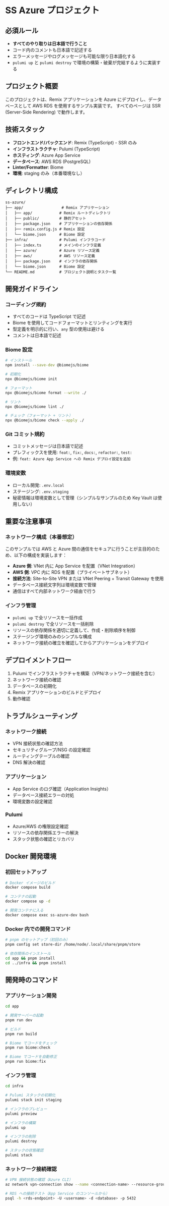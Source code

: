 # SS Azure プロジェクト

## 必須ルール

- **すべてのやり取りは日本語で行うこと**
- コード内のコメントも日本語で記述する
- エラーメッセージやログメッセージも可能な限り日本語化する
- `pulumi up` と `pulumi destroy` で環境の構築・破棄が完結するように実装する

## プロジェクト概要

このプロジェクトは、Remix アプリケーションを Azure にデプロイし、データベースとして AWS RDS を使用するサンプル実装です。
すべてのページは SSR (Server-Side Rendering) で動作します。

## 技術スタック

- **フロントエンド/バックエンド**: Remix (TypeScript) - SSR のみ
- **インフラストラクチャ**: Pulumi (TypeScript)
- **ホスティング**: Azure App Service
- **データベース**: AWS RDS (PostgreSQL)
- **Linter/Formatter**: Biome
- **環境**: staging のみ（本番環境なし）

## ディレクトリ構成

```
ss-azure/
├── app/                 # Remix アプリケーション
│   ├── app/            # Remix ルートディレクトリ
│   ├── public/         # 静的アセット
│   ├── package.json    # アプリケーションの依存関係
│   ├── remix.config.js # Remix 設定
│   └── biome.json      # Biome 設定
├── infra/              # Pulumi インフラコード
│   ├── index.ts        # メインのインフラ定義
│   ├── azure/          # Azure リソース定義
│   ├── aws/            # AWS リソース定義
│   ├── package.json    # インフラの依存関係
│   └── biome.json      # Biome 設定
└── README.md           # プロジェクト説明とタスク一覧

```

## 開発ガイドライン

### コーディング規約

- すべてのコードは TypeScript で記述
- Biome を使用してコードフォーマットとリンティングを実行
- 型定義を明示的に行い、`any` 型の使用は避ける
- コメントは日本語で記述

### Biome 設定

```bash
# インストール
npm install --save-dev @biomejs/biome

# 初期化
npx @biomejs/biome init

# フォーマット
npx @biomejs/biome format --write ./

# リント
npx @biomejs/biome lint ./

# チェック（フォーマット + リント）
npx @biomejs/biome check --apply ./
```

### Git コミット規約

- コミットメッセージは日本語で記述
- プレフィックスを使用: `feat:`, `fix:`, `docs:`, `refactor:`, `test:`
- 例: `feat: Azure App Service への Remix デプロイ設定を追加`

### 環境変数

- ローカル開発: `.env.local`
- ステージング: `.env.staging`
- 秘密情報は環境変数として管理（シンプルなサンプルのため Key Vault は使用しない）

## 重要な注意事項

### ネットワーク構成（本番想定）

このサンプルでは AWS と Azure 間の通信をセキュアに行うことが主目的のため、以下の構成を実装します：

- **Azure 側**: VNet 内に App Service を配置（VNet Integration）
- **AWS 側**: VPC 内に RDS を配置（プライベートサブネット）
- **接続方法**: Site-to-Site VPN または VNet Peering + Transit Gateway を使用
- データベース接続文字列は環境変数で管理
- 通信はすべて内部ネットワーク経由で行う

### インフラ管理

- `pulumi up` で全リソースを一括作成
- `pulumi destroy` で全リソースを一括削除
- リソースの依存関係を適切に定義して、作成・削除順序を制御
- ステージング環境のみのシンプルな構成
- ネットワーク接続の確立を確認してからアプリケーションをデプロイ

## デプロイメントフロー

1. Pulumi でインフラストラクチャを構築（VPN/ネットワーク接続を含む）
2. ネットワーク接続の確認
3. データベースの初期化
4. Remix アプリケーションのビルドとデプロイ
5. 動作確認

## トラブルシューティング

### ネットワーク接続
- VPN 接続状態の確認方法
- セキュリティグループ/NSG の設定確認
- ルーティングテーブルの確認
- DNS 解決の確認

### アプリケーション
- App Service のログ確認（Application Insights）
- データベース接続エラーの対処
- 環境変数の設定確認

### Pulumi
- Azure/AWS の権限設定確認
- リソースの依存関係エラーの解決
- スタック状態の確認とリカバリ

## Docker 開発環境

### 初回セットアップ
```bash
# Docker イメージのビルド
docker compose build

# コンテナの起動
docker compose up -d

# 開発コンテナに入る
docker compose exec ss-azure-dev bash
```

### Docker 内での開発コマンド
```bash
# pnpm のセットアップ（初回のみ）
pnpm config set store-dir /home/node/.local/share/pnpm/store

# 依存関係のインストール
cd app && pnpm install
cd ../infra && pnpm install
```

## 開発時のコマンド

### アプリケーション開発
```bash
cd app

# 開発サーバーの起動
pnpm run dev

# ビルド
pnpm run build

# Biome でコードをチェック
pnpm run biome:check

# Biome でコードを自動修正
pnpm run biome:fix
```

### インフラ管理
```bash
cd infra

# Pulumi スタックの初期化
pulumi stack init staging

# インフラのプレビュー
pulumi preview

# インフラの構築
pulumi up

# インフラの削除
pulumi destroy

# スタックの状態確認
pulumi stack
```

### ネットワーク接続確認
```bash
# VPN 接続状態の確認（Azure CLI）
az network vpn-connection show --name <connection-name> --resource-group <rg-name>

# RDS への接続テスト（App Service のコンソールから）
psql -h <rds-endpoint> -U <username> -d <database> -p 5432
```
